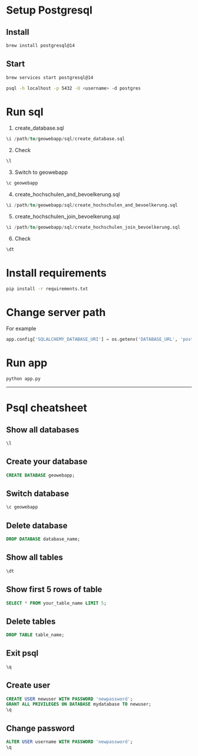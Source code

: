 # Setup Postgresql

## Install

```bash
brew install postgresql@14
```

## Start
```bash
brew services start postgresql@14
```

```bash
psql -h localhost -p 5432 -U <username> -d postgres
```

# Run sql

1. create_database.sql

```sql
\i /path/to/geowebapp/sql/create_database.sql
```

2. Check

```sql
\l
```

3. Switch to geowebapp

```sql
\c geowebapp
```

4. create_hochschulen_and_bevoelkerung.sql

```sql
\i /path/to/geowebapp/sql/create_hochschulen_and_bevoelkerung.sql
```

5. create_hochschulen_join_bevoelkerung.sql

```sql
\i /path/to/geowebapp/sql/create_hochschulen_join_bevoelkerung.sql
```

6. Check 

```sql
\dt
```

# Install requirements

```bash
pip install -r requirements.txt
```

# Change server path
For example

```python
app.config['SQLALCHEMY_DATABASE_URI'] = os.getenv('DATABASE_URL', 'postgresql://huaqo:0000@localhost:5432/geowebapp')
```

# Run app

```bash
python app.py
```

---

# Psql cheatsheet

## Show all databases

```sql
\l
```

## Create your database

```sql
CREATE DATABASE geowebapp;
```

## Switch database

```sql
\c geowebapp
```

## Delete database
```sql
DROP DATABASE database_name;
```

## Show all tables

```sql
\dt
```

## Show first 5 rows of table

```sql
SELECT * FROM your_table_name LIMIT 5;
```

## Delete tables

```sql
DROP TABLE table_name;
```

## Exit psql

```sql
\q
```

## Create user

```sql
CREATE USER newuser WITH PASSWORD 'newpassword';
GRANT ALL PRIVILEGES ON DATABASE mydatabase TO newuser;
\q
```

## Change password

```sql
ALTER USER username WITH PASSWORD 'newpassword';
\q
```

